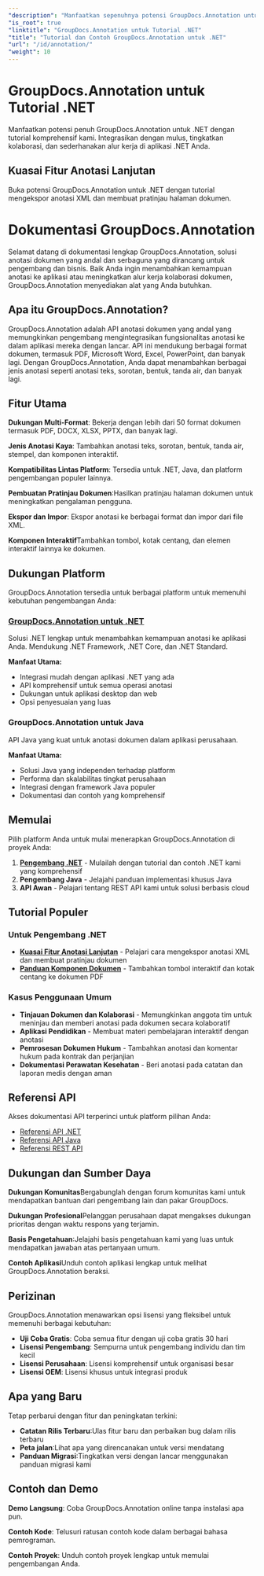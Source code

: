 ```yaml
---
"description": "Manfaatkan sepenuhnya potensi GroupDocs.Annotation untuk .NET dengan tutorial kami. Integrasikan dengan lancar, tingkatkan kolaborasi, dan sederhanakan alur kerja."
"is_root": true
"linktitle": "GroupDocs.Annotation untuk Tutorial .NET"
"title": "Tutorial dan Contoh GroupDocs.Annotation untuk .NET"
"url": "/id/annotation/"
"weight": 10
---
```


# GroupDocs.Annotation untuk Tutorial .NET

Manfaatkan potensi penuh GroupDocs.Annotation untuk .NET dengan tutorial komprehensif kami. Integrasikan dengan mulus, tingkatkan kolaborasi, dan sederhanakan alur kerja di aplikasi .NET Anda.

## Kuasai Fitur Anotasi Lanjutan

Buka potensi GroupDocs.Annotation untuk .NET dengan tutorial mengekspor anotasi XML dan membuat pratinjau halaman dokumen.


# Dokumentasi GroupDocs.Annotation

Selamat datang di dokumentasi lengkap GroupDocs.Annotation, solusi anotasi dokumen yang andal dan serbaguna yang dirancang untuk pengembang dan bisnis. Baik Anda ingin menambahkan kemampuan anotasi ke aplikasi atau meningkatkan alur kerja kolaborasi dokumen, GroupDocs.Annotation menyediakan alat yang Anda butuhkan.

## Apa itu GroupDocs.Annotation?

GroupDocs.Annotation adalah API anotasi dokumen yang andal yang memungkinkan pengembang mengintegrasikan fungsionalitas anotasi ke dalam aplikasi mereka dengan lancar. API ini mendukung berbagai format dokumen, termasuk PDF, Microsoft Word, Excel, PowerPoint, dan banyak lagi. Dengan GroupDocs.Annotation, Anda dapat menambahkan berbagai jenis anotasi seperti anotasi teks, sorotan, bentuk, tanda air, dan banyak lagi.

## Fitur Utama

**Dukungan Multi-Format**: Bekerja dengan lebih dari 50 format dokumen termasuk PDF, DOCX, XLSX, PPTX, dan banyak lagi.

**Jenis Anotasi Kaya**: Tambahkan anotasi teks, sorotan, bentuk, tanda air, stempel, dan komponen interaktif.

**Kompatibilitas Lintas Platform**: Tersedia untuk .NET, Java, dan platform pengembangan populer lainnya.

**Pembuatan Pratinjau Dokumen**:Hasilkan pratinjau halaman dokumen untuk meningkatkan pengalaman pengguna.

**Ekspor dan Impor**: Ekspor anotasi ke berbagai format dan impor dari file XML.

**Komponen Interaktif**Tambahkan tombol, kotak centang, dan elemen interaktif lainnya ke dokumen.

## Dukungan Platform

GroupDocs.Annotation tersedia untuk berbagai platform untuk memenuhi kebutuhan pengembangan Anda:

### [GroupDocs.Annotation untuk .NET](/annotation/net/)
Solusi .NET lengkap untuk menambahkan kemampuan anotasi ke aplikasi Anda. Mendukung .NET Framework, .NET Core, dan .NET Standard.

**Manfaat Utama:**
- Integrasi mudah dengan aplikasi .NET yang ada
- API komprehensif untuk semua operasi anotasi
- Dukungan untuk aplikasi desktop dan web
- Opsi penyesuaian yang luas

### GroupDocs.Annotation untuk Java
API Java yang kuat untuk anotasi dokumen dalam aplikasi perusahaan.

**Manfaat Utama:**
- Solusi Java yang independen terhadap platform
- Performa dan skalabilitas tingkat perusahaan
- Integrasi dengan framework Java populer
- Dokumentasi dan contoh yang komprehensif

## Memulai

Pilih platform Anda untuk mulai menerapkan GroupDocs.Annotation di proyek Anda:

1. **[Pengembang .NET](/annotation/net/)** - Mulailah dengan tutorial dan contoh .NET kami yang komprehensif
2. **Pengembang Java** - Jelajahi panduan implementasi khusus Java
3. **API Awan** - Pelajari tentang REST API kami untuk solusi berbasis cloud

## Tutorial Populer

### Untuk Pengembang .NET
- **[Kuasai Fitur Anotasi Lanjutan](/annotation/net/master-advanced-annotation-features/)** - Pelajari cara mengekspor anotasi XML dan membuat pratinjau dokumen
- **[Panduan Komponen Dokumen](/annotation/net/guide-to-document-components/)** - Tambahkan tombol interaktif dan kotak centang ke dokumen PDF

### Kasus Penggunaan Umum
- **Tinjauan Dokumen dan Kolaborasi** - Memungkinkan anggota tim untuk meninjau dan memberi anotasi pada dokumen secara kolaboratif
- **Aplikasi Pendidikan** - Membuat materi pembelajaran interaktif dengan anotasi
- **Pemrosesan Dokumen Hukum** - Tambahkan anotasi dan komentar hukum pada kontrak dan perjanjian
- **Dokumentasi Perawatan Kesehatan** - Beri anotasi pada catatan dan laporan medis dengan aman

## Referensi API

Akses dokumentasi API terperinci untuk platform pilihan Anda:

- [Referensi API .NET](https://reference.groupdocs.com/annotation/net/)
- [Referensi API Java](https://reference.groupdocs.com/annotation/java/)
- [Referensi REST API](https://reference.groupdocs.com/annotation/rest/)

## Dukungan dan Sumber Daya

**Dukungan Komunitas**Bergabunglah dengan forum komunitas kami untuk mendapatkan bantuan dari pengembang lain dan pakar GroupDocs.

**Dukungan Profesional**Pelanggan perusahaan dapat mengakses dukungan prioritas dengan waktu respons yang terjamin.

**Basis Pengetahuan**:Jelajahi basis pengetahuan kami yang luas untuk mendapatkan jawaban atas pertanyaan umum.

**Contoh Aplikasi**Unduh contoh aplikasi lengkap untuk melihat GroupDocs.Annotation beraksi.

## Perizinan

GroupDocs.Annotation menawarkan opsi lisensi yang fleksibel untuk memenuhi berbagai kebutuhan:

- **Uji Coba Gratis**: Coba semua fitur dengan uji coba gratis 30 hari
- **Lisensi Pengembang**: Sempurna untuk pengembang individu dan tim kecil
- **Lisensi Perusahaan**: Lisensi komprehensif untuk organisasi besar
- **Lisensi OEM**: Lisensi khusus untuk integrasi produk

## Apa yang Baru

Tetap perbarui dengan fitur dan peningkatan terkini:

- **Catatan Rilis Terbaru**:Ulas fitur baru dan perbaikan bug dalam rilis terbaru
- **Peta jalan**:Lihat apa yang direncanakan untuk versi mendatang
- **Panduan Migrasi**:Tingkatkan versi dengan lancar menggunakan panduan migrasi kami

## Contoh dan Demo

**Demo Langsung**: Coba GroupDocs.Annotation online tanpa instalasi apa pun.

**Contoh Kode**: Telusuri ratusan contoh kode dalam berbagai bahasa pemrograman.

**Contoh Proyek**: Unduh contoh proyek lengkap untuk memulai pengembangan Anda.